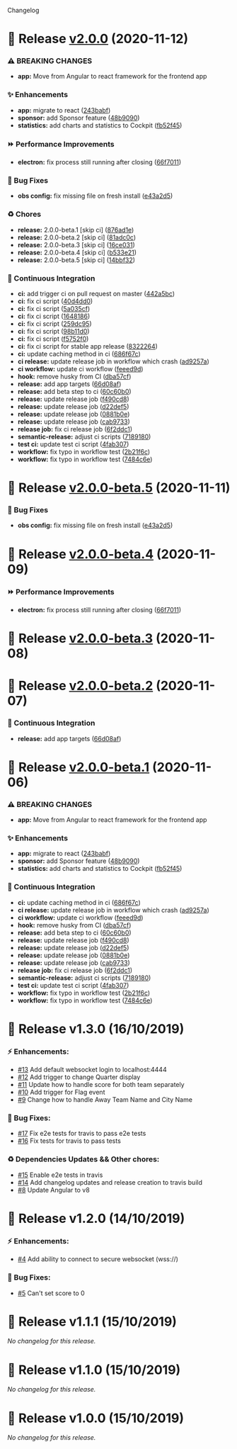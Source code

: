 Changelog

# :rocket: Release [v2.0.0](https://github.com/umens/gones-streamer/compare/v1.3.0...v2.0.0) (2020-11-12)
          

### ⚠ BREAKING CHANGES

* **app:** Move from Angular to react framework for the frontend app

### :sparkles: Enhancements

* **app:** migrate to react ([243babf](https://github.com/umens/gones-streamer/commit/243babf16d91002ac0936152439843b0b51173aa))
* **sponsor:** add Sponsor feature ([48b9090](https://github.com/umens/gones-streamer/commit/48b90908531147bb2b50345de1bea90f1f81c398))
* **statistics:** add charts and statistics to Cockpit ([fb52f45](https://github.com/umens/gones-streamer/commit/fb52f4545f81195635db7784a0ba622d8d703b0c))


### :fast_forward: Performance Improvements

* **electron:** fix process still running after closing ([66f7011](https://github.com/umens/gones-streamer/commit/66f70117c808ea031bd91884a1bc0a27d9a99601))


### :bug: Bug Fixes

* **obs config:** fix missing file on fresh install ([e43a2d5](https://github.com/umens/gones-streamer/commit/e43a2d5676f2bccef7209cd3f6bc0e9c1832b618))


### :recycle: Chores

* **release:** 2.0.0-beta.1 [skip ci] ([876ad1e](https://github.com/umens/gones-streamer/commit/876ad1e245f647e460ba4b5df44471ae8e1ab570))
* **release:** 2.0.0-beta.2 [skip ci] ([81adc0c](https://github.com/umens/gones-streamer/commit/81adc0c80a275c64998ef3dcde2ad5811422f416))
* **release:** 2.0.0-beta.3 [skip ci] ([16ce031](https://github.com/umens/gones-streamer/commit/16ce031c445b5bb12be72fafd979581247b01a85))
* **release:** 2.0.0-beta.4 [skip ci] ([b533e21](https://github.com/umens/gones-streamer/commit/b533e21ba4fa8fa2c2308e2e6ecf7bbea36bac85))
* **release:** 2.0.0-beta.5 [skip ci] ([14bbf32](https://github.com/umens/gones-streamer/commit/14bbf32a73ee35a23d1c70f68f02d04396731658))


### :robot: Continuous Integration

* **ci:** add trigger ci on pull request on master ([442a5bc](https://github.com/umens/gones-streamer/commit/442a5bcc65b5aebc37673c9c3f6969ae8a84dbe5))
* **ci:** fix ci script ([40d4dd0](https://github.com/umens/gones-streamer/commit/40d4dd080a9b846eff8421085bc8debed205ea47))
* **ci:** fix ci script ([5a035cf](https://github.com/umens/gones-streamer/commit/5a035cf80e35f3916a5c8f43961ca3a7bf68d418))
* **ci:** fix ci script ([1648186](https://github.com/umens/gones-streamer/commit/16481862b9d08f3e792f40476cfc58cb177a196b))
* **ci:** fix ci script ([259dc95](https://github.com/umens/gones-streamer/commit/259dc95e380ceda5e4aaf9a5ca84c45196349479))
* **ci:** fix ci script ([98b11d0](https://github.com/umens/gones-streamer/commit/98b11d06f85bc5d4afeabdf67bfc868613f581c1))
* **ci:** fix ci script ([f5752f0](https://github.com/umens/gones-streamer/commit/f5752f0642da86cba64c5e414e820dfb27209383))
* **ci:** fix ci script for stable app release ([8322264](https://github.com/umens/gones-streamer/commit/832226430aa644c1743103870a45728a532a77e3))
* **ci:** update caching method in ci ([686f67c](https://github.com/umens/gones-streamer/commit/686f67c61aacbfe676b005a65e1b4e8ca459b6d8))
* **ci release:** update release job in workflow which crash ([ad9257a](https://github.com/umens/gones-streamer/commit/ad9257a1ceb0f3143ca57417125450beba7107d5))
* **ci workflow:** update ci workflow ([feeed9d](https://github.com/umens/gones-streamer/commit/feeed9d255a328ccf9927a1063ec15967dac4953))
* **hook:** remove husky from CI ([dba57cf](https://github.com/umens/gones-streamer/commit/dba57cf231759b8003da3961a95a3f7243e83090))
* **release:** add app targets ([66d08af](https://github.com/umens/gones-streamer/commit/66d08af03c54c76c82c101174835f6ac3e6cee8d))
* **release:** add beta step to ci ([60c60b0](https://github.com/umens/gones-streamer/commit/60c60b0beb48910c3c9b7b03fe53ec27464922d9))
* **release:** update release job ([f490cd8](https://github.com/umens/gones-streamer/commit/f490cd8982b690fdfe1708130352c02d63d42822))
* **release:** update release job ([d22def5](https://github.com/umens/gones-streamer/commit/d22def517103e09da5f45fb634cba2e1a242ed23))
* **release:** update release job ([0881b0e](https://github.com/umens/gones-streamer/commit/0881b0e770719a377918c5e792991926216be984))
* **release:** update release job ([cab9733](https://github.com/umens/gones-streamer/commit/cab97339ca142ca58b442f00dd2e7ba0dcdc7350))
* **release job:** fix ci release job ([6f2ddc1](https://github.com/umens/gones-streamer/commit/6f2ddc1eafdb0bb84a829c9b5dcfa6d8628d2f49))
* **semantic-release:** adjust ci scripts ([7189180](https://github.com/umens/gones-streamer/commit/71891801c4fd4464892932b3f30626385e4647dd))
* **test ci:** update test ci script ([4fab307](https://github.com/umens/gones-streamer/commit/4fab307ec32e13a01bd481c08525c437d592b69d))
* **workflow:** fix typo in workflow test ([2b21f6c](https://github.com/umens/gones-streamer/commit/2b21f6c8d2af74072f7494293375db4adc811a24))
* **workflow:** fix typo in workflow test ([7484c6e](https://github.com/umens/gones-streamer/commit/7484c6e6853a862780fc99a125866ad532f7417c))

# :rocket: Release [v2.0.0-beta.5](https://github.com/umens/gones-streamer/compare/v2.0.0-beta.4...v2.0.0-beta.5) (2020-11-11)
          

### :bug: Bug Fixes

* **obs config:** fix missing file on fresh install ([e43a2d5](https://github.com/umens/gones-streamer/commit/e43a2d5676f2bccef7209cd3f6bc0e9c1832b618))

# :rocket: Release [v2.0.0-beta.4](https://github.com/umens/gones-streamer/compare/v2.0.0-beta.3...v2.0.0-beta.4) (2020-11-09)
          

### :fast_forward: Performance Improvements

* **electron:** fix process still running after closing ([66f7011](https://github.com/umens/gones-streamer/commit/66f70117c808ea031bd91884a1bc0a27d9a99601))

# :rocket: Release [v2.0.0-beta.3](https://github.com/umens/gones-streamer/compare/v2.0.0-beta.2...v2.0.0-beta.3) (2020-11-08)

# :rocket: Release [v2.0.0-beta.2](https://github.com/umens/gones-streamer/compare/v2.0.0-beta.1...v2.0.0-beta.2) (2020-11-07)
          

### :robot: Continuous Integration

* **release:** add app targets ([66d08af](https://github.com/umens/gones-streamer/commit/66d08af03c54c76c82c101174835f6ac3e6cee8d))

# :rocket: Release [v2.0.0-beta.1](https://github.com/umens/gones-streamer/compare/v1.3.0...v2.0.0-beta.1) (2020-11-06)
          

### ⚠ BREAKING CHANGES

* **app:** Move from Angular to react framework for the frontend app

### :sparkles: Enhancements

* **app:** migrate to react ([243babf](https://github.com/umens/gones-streamer/commit/243babf16d91002ac0936152439843b0b51173aa))
* **sponsor:** add Sponsor feature ([48b9090](https://github.com/umens/gones-streamer/commit/48b90908531147bb2b50345de1bea90f1f81c398))
* **statistics:** add charts and statistics to Cockpit ([fb52f45](https://github.com/umens/gones-streamer/commit/fb52f4545f81195635db7784a0ba622d8d703b0c))


### :robot: Continuous Integration

* **ci:** update caching method in ci ([686f67c](https://github.com/umens/gones-streamer/commit/686f67c61aacbfe676b005a65e1b4e8ca459b6d8))
* **ci release:** update release job in workflow which crash ([ad9257a](https://github.com/umens/gones-streamer/commit/ad9257a1ceb0f3143ca57417125450beba7107d5))
* **ci workflow:** update ci workflow ([feeed9d](https://github.com/umens/gones-streamer/commit/feeed9d255a328ccf9927a1063ec15967dac4953))
* **hook:** remove husky from CI ([dba57cf](https://github.com/umens/gones-streamer/commit/dba57cf231759b8003da3961a95a3f7243e83090))
* **release:** add beta step to ci ([60c60b0](https://github.com/umens/gones-streamer/commit/60c60b0beb48910c3c9b7b03fe53ec27464922d9))
* **release:** update release job ([f490cd8](https://github.com/umens/gones-streamer/commit/f490cd8982b690fdfe1708130352c02d63d42822))
* **release:** update release job ([d22def5](https://github.com/umens/gones-streamer/commit/d22def517103e09da5f45fb634cba2e1a242ed23))
* **release:** update release job ([0881b0e](https://github.com/umens/gones-streamer/commit/0881b0e770719a377918c5e792991926216be984))
* **release:** update release job ([cab9733](https://github.com/umens/gones-streamer/commit/cab97339ca142ca58b442f00dd2e7ba0dcdc7350))
* **release job:** fix ci release job ([6f2ddc1](https://github.com/umens/gones-streamer/commit/6f2ddc1eafdb0bb84a829c9b5dcfa6d8628d2f49))
* **semantic-release:** adjust ci scripts ([7189180](https://github.com/umens/gones-streamer/commit/71891801c4fd4464892932b3f30626385e4647dd))
* **test ci:** update test ci script ([4fab307](https://github.com/umens/gones-streamer/commit/4fab307ec32e13a01bd481c08525c437d592b69d))
* **workflow:** fix typo in workflow test ([2b21f6c](https://github.com/umens/gones-streamer/commit/2b21f6c8d2af74072f7494293375db4adc811a24))
* **workflow:** fix typo in workflow test ([7484c6e](https://github.com/umens/gones-streamer/commit/7484c6e6853a862780fc99a125866ad532f7417c))


# :rocket: Release v1.3.0 (16/10/2019)


### :zap: Enhancements:

- [#13](https://github.com/umens/gones-streamer/issues/13) Add default websocket login to localhost:4444
- [#12](https://github.com/umens/gones-streamer/issues/12) Add trigger to change Quarter display
- [#11](https://github.com/umens/gones-streamer/issues/11) Update how to handle score for both team separately
- [#10](https://github.com/umens/gones-streamer/issues/10) Add trigger for Flag event
- [#9](https://github.com/umens/gones-streamer/issues/9) Change how to handle Away Team Name and City Name


### :hammer: Bug Fixes:

- [#17](https://github.com/umens/gones-streamer/issues/17) Fix e2e tests for travis to pass e2e tests
- [#16](https://github.com/umens/gones-streamer/issues/16) Fix tests for travis to pass tests


### :recycle: Dependencies Updates && Other chores:

- [#15](https://github.com/umens/gones-streamer/issues/15) Enable e2e tests in travis
- [#14](https://github.com/umens/gones-streamer/issues/14) Add changelog updates and release creation to travis build
- [#8](https://github.com/umens/gones-streamer/issues/8) Update Angular to v8


# :rocket: Release v1.2.0 (14/10/2019)


### :zap: Enhancements:

- [#4](https://github.com/umens/gones-streamer/issues/4) Add ability to connect to secure websocket (wss://)


### :hammer: Bug Fixes:

- [#5](https://github.com/umens/gones-streamer/issues/5) Can't set score to 0


# :rocket: Release v1.1.1 (15/10/2019)


*No changelog for this release.*


# :rocket: Release v1.1.0 (15/10/2019)


*No changelog for this release.*


# :rocket: Release v1.0.0 (15/10/2019)


*No changelog for this release.*
